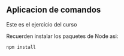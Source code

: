 ## Aplicacion de comandos
Este es el ejercicio del curso

Recuerden instalar los paquetes de Node asi:
```
npm install
```

